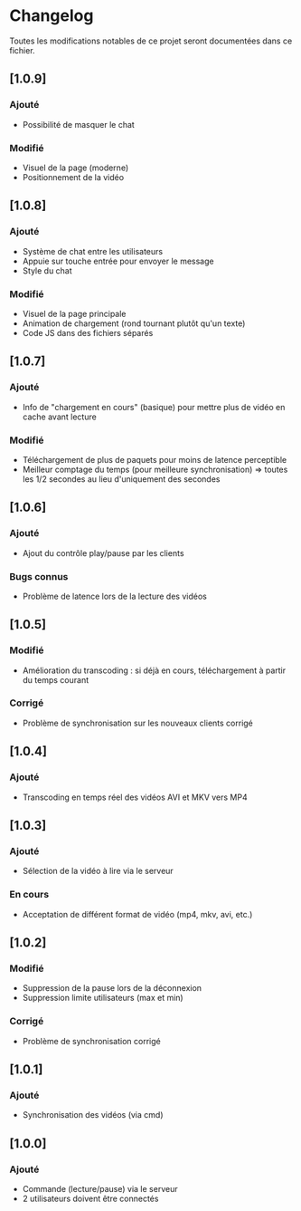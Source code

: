 # Changelog

Toutes les modifications notables de ce projet seront documentées dans ce fichier.

## [1.0.9]

### Ajouté

- Possibilité de masquer le chat

### Modifié

- Visuel de la page (moderne)
- Positionnement de la vidéo

## [1.0.8]

### Ajouté

- Système de chat entre les utilisateurs
- Appuie sur touche entrée pour envoyer le message 
- Style du chat

### Modifié

- Visuel de la page principale
- Animation de chargement (rond tournant plutôt qu'un texte)
- Code JS dans des fichiers séparés

## [1.0.7]

### Ajouté

- Info de "chargement en cours" (basique) pour mettre plus de vidéo en cache avant lecture

### Modifié

- Téléchargement de plus de paquets pour moins de latence perceptible
- Meilleur comptage du temps (pour meilleure synchronisation) => toutes les 1/2 secondes au lieu d'uniquement des secondes

## [1.0.6]

### Ajouté

- Ajout du contrôle play/pause par les clients

### Bugs connus

- Problème de latence lors de la lecture des vidéos

## [1.0.5]

### Modifié

- Amélioration du transcoding : si déjà en cours, téléchargement à partir du temps courant

### Corrigé

- Problème de synchronisation sur les nouveaux clients corrigé

## [1.0.4]

### Ajouté

- Transcoding en temps réel des vidéos AVI et MKV vers MP4

## [1.0.3]

### Ajouté

- Sélection de la vidéo à lire via le serveur

### En cours

- Acceptation de différent format de vidéo (mp4, mkv, avi, etc.)

## [1.0.2]

### Modifié

- Suppression de la pause lors de la déconnexion
- Suppression limite utilisateurs (max et min)

### Corrigé

- Problème de synchronisation corrigé

## [1.0.1]

### Ajouté
- Synchronisation des vidéos (via cmd)

## [1.0.0]

### Ajouté

- Commande (lecture/pause) via le serveur
- 2 utilisateurs doivent être connectés